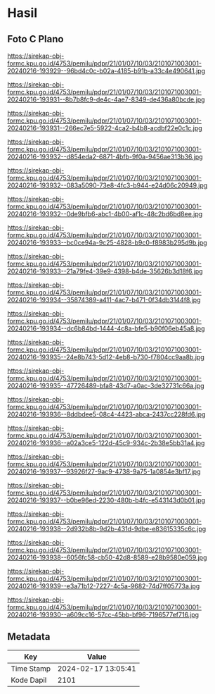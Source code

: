 # Hasil

## Foto C Plano

https://sirekap-obj-formc.kpu.go.id/4753/pemilu/pdpr/21/01/07/10/03/2101071003001-20240216-193929--96bd4c0c-b02a-4185-b91b-a33c4e490641.jpg

https://sirekap-obj-formc.kpu.go.id/4753/pemilu/pdpr/21/01/07/10/03/2101071003001-20240216-193931--8b7b8fc9-de4c-4ae7-8349-de436a80bcde.jpg

https://sirekap-obj-formc.kpu.go.id/4753/pemilu/pdpr/21/01/07/10/03/2101071003001-20240216-193931--266ec7e5-5922-4ca2-b4b8-acdbf22e0c1c.jpg

https://sirekap-obj-formc.kpu.go.id/4753/pemilu/pdpr/21/01/07/10/03/2101071003001-20240216-193932--d854eda2-6871-4bfb-9f0a-9456ae313b36.jpg

https://sirekap-obj-formc.kpu.go.id/4753/pemilu/pdpr/21/01/07/10/03/2101071003001-20240216-193932--083a5090-73e8-4fc3-b944-e24d06c20949.jpg

https://sirekap-obj-formc.kpu.go.id/4753/pemilu/pdpr/21/01/07/10/03/2101071003001-20240216-193932--0de9bfb6-abc1-4b00-af1c-48c2bd6bd8ee.jpg

https://sirekap-obj-formc.kpu.go.id/4753/pemilu/pdpr/21/01/07/10/03/2101071003001-20240216-193933--bc0ce94a-9c25-4828-b9c0-f8983b295d9b.jpg

https://sirekap-obj-formc.kpu.go.id/4753/pemilu/pdpr/21/01/07/10/03/2101071003001-20240216-193933--21a79fe4-39e9-4398-b4de-35626b3d18f6.jpg

https://sirekap-obj-formc.kpu.go.id/4753/pemilu/pdpr/21/01/07/10/03/2101071003001-20240216-193934--35874389-a411-4ac7-b471-0f34db3144f8.jpg

https://sirekap-obj-formc.kpu.go.id/4753/pemilu/pdpr/21/01/07/10/03/2101071003001-20240216-193934--dc6b84bd-1444-4c8a-bfe5-b90f06eb45a8.jpg

https://sirekap-obj-formc.kpu.go.id/4753/pemilu/pdpr/21/01/07/10/03/2101071003001-20240216-193935--24e8b743-5d12-4eb8-b730-f7804cc9aa8b.jpg

https://sirekap-obj-formc.kpu.go.id/4753/pemilu/pdpr/21/01/07/10/03/2101071003001-20240216-193935--47726489-bfa8-43d7-a0ac-3de32731c66a.jpg

https://sirekap-obj-formc.kpu.go.id/4753/pemilu/pdpr/21/01/07/10/03/2101071003001-20240216-193936--8ddbdee5-08c4-4423-abca-2437cc228fd6.jpg

https://sirekap-obj-formc.kpu.go.id/4753/pemilu/pdpr/21/01/07/10/03/2101071003001-20240216-193936--a02a3ce5-122d-45c9-934c-2b38e5bb31a4.jpg

https://sirekap-obj-formc.kpu.go.id/4753/pemilu/pdpr/21/01/07/10/03/2101071003001-20240216-193937--93926f27-9ac9-4738-9a75-1a0854e3bf17.jpg

https://sirekap-obj-formc.kpu.go.id/4753/pemilu/pdpr/21/01/07/10/03/2101071003001-20240216-193937--b0be96ed-2230-480b-b4fc-e543143d0b01.jpg

https://sirekap-obj-formc.kpu.go.id/4753/pemilu/pdpr/21/01/07/10/03/2101071003001-20240216-193938--2d932b8b-9d2b-431d-9dbe-e83615335c6c.jpg

https://sirekap-obj-formc.kpu.go.id/4753/pemilu/pdpr/21/01/07/10/03/2101071003001-20240216-193938--6056fc58-cb50-42d8-8589-e28b9580e059.jpg

https://sirekap-obj-formc.kpu.go.id/4753/pemilu/pdpr/21/01/07/10/03/2101071003001-20240216-193939--e3a71b12-7227-4c5a-9682-74d7ff05773a.jpg

https://sirekap-obj-formc.kpu.go.id/4753/pemilu/pdpr/21/01/07/10/03/2101071003001-20240216-193930--a609cc16-57cc-45bb-bf96-7196577ef716.jpg


## Metadata

| Key        | Value               |
| ---------- | ------------------- |
| Time Stamp | 2024-02-17 13:05:41 |
| Kode Dapil | 2101                |



